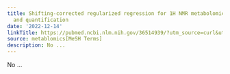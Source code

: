 ```yaml
---
title: Shifting-corrected regularized regression for 1H NMR metabolomics identification
  and quantification
date: '2022-12-14'
linkTitle: https://pubmed.ncbi.nlm.nih.gov/36514939/?utm_source=curl&utm_medium=rss&utm_campaign=pubmed-2&utm_content=1Zkrxt7ktlCbHBXEV3v65xxSnkSWNsJ1A6Fq3gBniKhGfIUslK&fc=20210907212339&ff=20221215200405&v=2.17.9
source: metablomics[MeSH Terms]
description: No ...
---
```

No ...